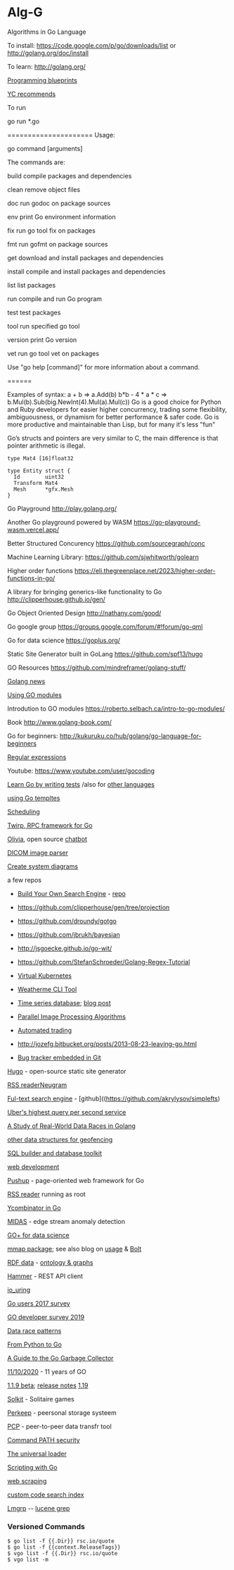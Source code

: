 Alg-G
=====
Algorithms in Go Language

To install:
https://code.google.com/p/go/downloads/list
or
http://golang.org/doc/install

To learn:
http://golang.org/

[Programming blueprints](https://mtlynch.io/book-reports/go-programming-blueprints/)

[YC recommends](https://news.ycombinator.com/item?id=25812021)

To run

go run *.go


=====================
Usage:

go command [arguments]

The commands are:

build       compile packages and dependencies

clean       remove object files

doc         run godoc on package sources

env         print Go environment information

fix         run go tool fix on packages

fmt         run gofmt on package sources

get         download and install packages and dependencies

install     compile and install packages and dependencies

list        list packages

run         compile and run Go program

test        test packages

tool        run specified go tool

version     print Go version

vet         run go tool vet on packages

Use "go help [command]" for more information about a command.

======

Examples of syntax:
a + b => a.Add(b)
b*b - 4 * a * c => b.Mul(b).Sub(big.NewInt(4).Mul(a).Mul(c))
Go is a good choice for Python and Ruby developers for easier higher concurrency,
trading some flexibility, ambiguousness, or dynamism for better performance & safer code.
Go is more productive and maintainable than Lisp, but for many it's less "fun" 

Go’s structs and pointers are very similar to C, the main difference is that pointer arithmetic is illegal. 

    type Mat4 [16]float32

    type Entity struct {
      Id        uint32
      Transform Mat4
      Mesh      *gfx.Mesh
    }



Go Playground
http://play.golang.org/

Another Go playground powered by WASM
https://go-playground-wasm.vercel.app/

Better Structured Concurency
https://github.com/sourcegraph/conc

Machine Learning Library:
https://github.com/sjwhitworth/golearn

Higher order functions
https://eli.thegreenplace.net/2023/higher-order-functions-in-go/

A library for bringing generics-like functionality to Go
http://clipperhouse.github.io/gen/

Go Object Oriented Design
http://nathany.com/good/

Go google group
https://groups.google.com/forum/#!forum/go-qml

Go for data science
https://goplus.org/

Static Site Generator built in GoLang
https://github.com/spf13/hugo

GO Resources
https://github.com/mindreframer/golang-stuff/

[Golang news](https://golangnews.com/)

[Using GO modules](https://blog.golang.org/using-go-modules)

Introdution to GO modules
https://roberto.selbach.ca/intro-to-go-modules/

Book
http://www.golang-book.com/

Go for beginners:
http://kukuruku.co/hub/golang/go-language-for-beginners

[Regular expressions](https://codesalad.dev/blog/go-regular-expressions-5)

Youtube:
https://www.youtube.com/user/gocoding

[Learn Go by writing tests](https://github.com/quii/learn-go-with-tests/tree/master/hello-world) /also for [other languages](http://exercism.io)

[using Go templtes](https://blog.gopheracademy.com/advent-2017/using-go-templates/)

[Scheduling](https://www.ardanlabs.com/blog/2018/08/scheduling-in-go-part2.html)

[Twirp, RPC framework for Go](https://blog.twitch.tv/twirp-a-sweet-new-rpc-framework-for-go-5f2febbf35f)


[Olivia](https://github.com/olivia-ai/olivia), open source [chatbot](https://olivia-ai.org)

[DICOM image parser](https://github.com/suyashkumar/dicom)

[Create system diagrams](https://github.com/blushft/go-diagrams)

a few repos

+ [Build Your Own Search Engine](https://wiby.me/about/guide.html)  - [repo](https://github.com/wibyweb/wiby/)
+ https://github.com/clipperhouse/gen/tree/projection
+ https://github.com/droundy/gotgo
+ https://github.com/jbrukh/bayesian 
+ http://jsgoecke.github.io/go-wit/
+ https://github.com/StefanSchroeder/Golang-Regex-Tutorial
+ [Virtual Kubernetes](https://github.com/ibuildthecloud/k3v)
+ [Weatherme CLI Tool](https://github.com/eoin-barr/weatherme)

+ [Time series database](https://github.com/nakabonne/tstorage); [blog post](https://nakabonne.dev/posts/write-tsdb-from-scratch/)

+ [Parallel Image Processing Algorithms](https://github.com/anthonynsimon/bild)

+ [Automated trading](https://github.com/env0/terratag)

+ http://jozefg.bitbucket.org/posts/2013-08-23-leaving-go.html

+ [Bug tracker embedded in Git](https://github.com/MichaelMure/git-bug)

[Hugo](http://themes.gohugo.io) -  open-source static site generator

[RSS readerNeugram](https://neugram.io/blog/neugram-briefly)

[Ful-text search engine](https://artem.krylysov.com/blog/2020/07/28/lets-build-a-full-text-search-engine/) - [github]((https://github.com/akrylysov/simplefts)

[Uber's highest query per second service](http://eng.uber.com/go-geofence/)

[A Study of Real-World Data Races in Golang](https://dl.acm.org/doi/pdf/10.1145/3519939.3523720)

[other data structures for geofencing](https://medium.com/@buckhx/unwinding-uber-s-most-efficient-service-406413c5871d)

[SQL builder and database toolkit](https://github.com/colinjfw/sqlkit)

[web development](https://freshman.tech/web-development-with-go/)

[Pushup](https://github.com/adhocteam/pushup) - page-oriented web framework for Go

[RSS reader](https://github.com/dertuxmalwieder/rssfs) running as root

[Ycombinator in Go](https://eli.thegreenplace.net/2022/the-y-combinator-in-go-with-generics/)

[MIDAS](https://github.com/steve0hh/midas)  - edge stream anomaly detection 

[GO+ for data science](https://github.com/qiniu/goplus)

[mmap package](https://github.com/edsrzf/mmap-go); see also blog on [usage](https://brunocalza.me/discovering-and-exploring-mmap-using-go/) & [Bolt](https://brunocalza.me/but-how-exactly-databases-use-mmap/)

[RDF data](https://github.com/owulveryck/gon3) - [ontology & graphs](https://blog.owulveryck.info/2020/11/17/ontology-graphs-and-turtles-part-ii.html)

[Hammer](https://github.com/ShaileshSurya/hammer) - REST API client

[io_uring](https://developers.mattermost.com/blog/hands-on-iouring-go/)

[Go users 2017 survey](https://blog.golang.org/survey2017-results)

[GO developer survey 2019](https://blog.golang.org/survey2019-results)

[Data race patterns](https://eng.uber.com/data-race-patterns-in-go/)

[From Python to Go](https://new.pythonforengineers.com/blog/learning-go-as-a-python-developer-the-good-the-bad-and-the-ugly/)

[A Guide to the Go Garbage Collector](https://tip.golang.org/doc/gc-guide)

[11/10/2020](https://blog.golang.org/11years) - 11 years of GO

[1.1.9 beta](https://groups.google.com/g/golang-announce/c/SNruPJUSFz0); [release notes](https://tip.golang.org/doc/go1.19)
[1.19](https://go.dev/doc/go1.19)


[Solkit](https://github.com/VladimirMarkelov/solkit) - Solitaire games

[Perkeep](https://github.com/perkeep/perkeep) - peersonal storage systeem

[PCP](https://github.com/dennis-tra/pcp) - peer-to-peer data transfr tool

[Command PATH security](https://blog.golang.org/path-security)

[The universal loader](https://www.symbolcrash.com/2021/03/04/the-universal-loader-for-go/)

[Scripting with Go](https://bitfieldconsulting.com/golang/scripting)

[web scraping](https://www.scrapingbee.com/blog/web-scraping-go/)

[custom code search index](https://boyter.org/posts/how-i-built-my-own-index-for-searchcode/)

[Lmgrp](https://github.com/boyter/cs) -- [lucene grep](https://www.jocas.lt/blog/post/intro-to-lucene-grep/)

### Versioned Commands

    $ go list -f {{.Dir}} rsc.io/quote
    $ go list -f {{context.ReleaseTags}}
    $ vgo list -f {{.Dir}} rsc.io/quote
    $ vgo list -m
